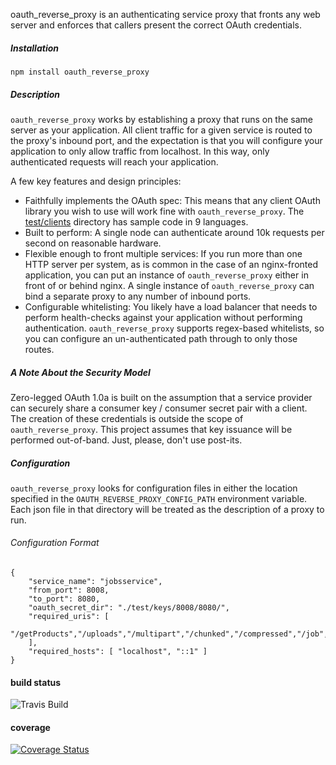 oauth_reverse_proxy is an authenticating service proxy that fronts any web server and enforces that callers present the correct OAuth credentials.  

##### Installation

`npm install oauth_reverse_proxy`

##### Description

`oauth_reverse_proxy` works by establishing a proxy that runs on the same server as your application.  All client traffic for a given service is routed to the proxy's inbound port, and the expectation is that you will configure your application to only allow traffic from localhost.  In this way, only authenticated requests will reach your application.

A few key features and design principles:

* Faithfully implements the OAuth spec: This means that any client OAuth library you wish to use will work fine with `oauth_reverse_proxy`.  The [test/clients](https://github.com/Cimpress-MCP/oauth_reverse_proxy/tree/master/test/clients) directory has sample code in 9 languages.
* Built to perform: A single node can authenticate around 10k requests per second on reasonable hardware.
* Flexible enough to front multiple services: If you run more than one HTTP server per system, as is common in the case of an nginx-fronted application, you can put an instance of `oauth_reverse_proxy` either in front of or behind nginx.  A single instance of `oauth_reverse_proxy` can bind a separate proxy to any number of inbound ports.
* Configurable whitelisting: You likely have a load balancer that needs to perform health-checks against your application without performing authentication.  `oauth_reverse_proxy` supports regex-based whitelists, so you can configure an un-authenticated path through to only those routes.

##### A Note About the Security Model

Zero-legged OAuth 1.0a is built on the assumption that a service provider can securely share a consumer key / consumer secret pair with a client.  The creation of these credentials is outside the scope of `oauth_reverse_proxy`.  This project assumes that key issuance will be performed out-of-band.  Just, please, don't use post-its.

##### Configuration

`oauth_reverse_proxy` looks for configuration files in either the location specified in the `OAUTH_REVERSE_PROXY_CONFIG_PATH` environment variable.  Each json file in that directory will be treated as the description of a proxy to run.

###### Configuration Format

    {
        "service_name": "jobsservice",
        "from_port": 8008,
        "to_port": 8080,
        "oauth_secret_dir": "./test/keys/8008/8080/",
        "required_uris": [
            "/getProducts","/uploads","/multipart","/chunked","/compressed","/job","/live","/health","/transactions"
        ],
        "required_hosts": [ "localhost", "::1" ]
    }


#### build status

![Travis Build](https://travis-ci.org/Cimpress-MCP/oauth_reverse_proxy.svg)

#### coverage

[![Coverage Status](https://img.shields.io/coveralls/Cimpress-MCP/oauth_reverse_proxy.svg)](https://coveralls.io/r/Cimpress-MCP/oauth_reverse_proxy?branch=master)